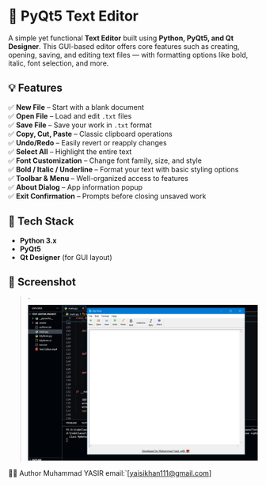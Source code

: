 # 📝 PyQt5 Text Editor

A simple yet functional **Text Editor** built using **Python, PyQt5, and Qt Designer**. This GUI-based editor offers core features such as creating, opening, saving, and editing text files — with formatting options like bold, italic, font selection, and more.

## 💡 Features

✅ **New File** – Start with a blank document  
✅ **Open File** – Load and edit `.txt` files  
✅ **Save File** – Save your work in `.txt` format  
✅ **Copy, Cut, Paste** – Classic clipboard operations  
✅ **Undo/Redo** – Easily revert or reapply changes  
✅ **Select All** – Highlight the entire text  
✅ **Font Customization** – Change font family, size, and style  
✅ **Bold / Italic / Underline** – Format your text with basic styling options  
✅ **Toolbar & Menu** – Well-organized access to features  
✅ **About Dialog** – App information popup  
✅ **Exit Confirmation** – Prompts before closing unsaved work

## 🧰 Tech Stack

- **Python 3.x**
- **PyQt5**
- **Qt Designer** (for GUI layout)

## 📸 Screenshot

> `![Screenshot](TE.PNG)

🧑‍💻 Author
Muhammad YASIR
email:`[yaisikhan111@gmail.com]
